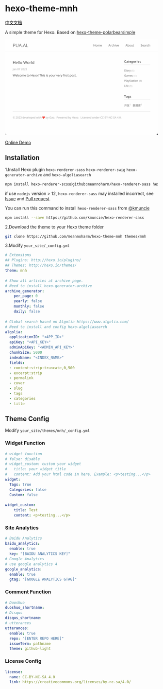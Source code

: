 # hexo-theme-mnh

[中文文档](README_zh.md)

A simple theme for Hexo. Based on [hexo-theme-polarbearsimple](https://github.com/henryhuang/hexo-theme-polarbearsimple)

!["首页图片"](mnh.png)

[Online Demo](https://pua.al)

## Installation

1.Install Hexo plugin `hexo-renderer-sass` `hexo-renderer-swig` `hexo-generator-archive` and `hexo-algoliasearch`

  ```bash
  npm install hexo-renderer-scss@github:meannoharm/hexo-renderer-sass hexo-renderer-swig hexo-generator-archive hexo-algoliasearch --save
  ```
  
  if use `nodejs` version > 12, `hexo-renderer-sass` may installed incorrect, see [Issue](https://github.com/knksmith57/hexo-renderer-sass/issues/43) and [Pull request](https://github.com/knksmith57/hexo-renderer-sass/pull/46).

  You can run this command to install `hexo-renderer-sass` from [@kmuncie](https://github.com/kmuncie)

  ```bash
  npm install --save https://github.com/kmuncie/hexo-renderer-sass
  ```

2.Download the theme to your Hexo theme folder

  ```bash
  git clone https://github.com/meannoharm/hexo-theme-mnh themes/mnh
  ```

3.Modify `your_site/_config.yml`

```yaml
# Extensions
## Plugins: http://hexo.io/plugins/
## Themes: http://hexo.io/themes/
theme: mnh

# Show all articles at archive page.
# Need to install hexo-generator-archive
archive_generator:
    per_page: 0
    yearly: false
    monthly: false
    daily: false

# Global search based on Algolia https://www.algolia.com/
# Need to install and config hexo-algoliasearch
algolia:
  applicationID: "<APP_ID>"
  apiKey: "<API_KEY>"
  adminApiKey: "<ADMIN_API_KEY>"
  chunkSize: 5000
  indexName: "<INDEX_NAME>"
  fields:
  - content:strip:truncate,0,500
  - excerpt:strip
  - permalink
  - cover
  - slug
  - tags
  - categories
  - title
```

## Theme Config

Modify `your_site/themes/mnh/_config.yml`

### Widget Function

```yaml
# widget function
# false: disable
# widget_custom: custom your widget
#   title: your widget title
#   content: Add your html code in here. Example: <p>testing...</p>
widget:
  Tags: true
  Categories: false
  Custom: false

widget_custom:
    title: Test
    content: <p>testing...</p>
```

### Site Analytics

```yaml
# Baidu Analytics
baidu_analytics:
  enable: true
  key: "[BAIDU ANALYTICS KEY]"
# Google Analytics
# use google analytics 4
google_analytics:
  enable: true
  gtag: "[GOOGLE ANALYTICS GTAG]"
```

### Comment Function

```yaml
# Duoshuo
duoshuo_shortname:
# Disqus
disqus_shortname:
# utterances
utterances:
  enable: true
  repo: "[ENTER REPO HERE]"
  issueTerm: pathname
  theme: github-light
```

### License Config

```yaml
license:
  name: CC-BY-NC-SA 4.0
  link: https://creativecommons.org/licenses/by-nc-sa/4.0/
```
